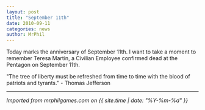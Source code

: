 ```yaml
---
layout: post
title: "September 11th"
date: 2010-09-11
categories: news
author: MrPhil
---
```


Today marks the anniversary of September 11th. I want to take a moment to remember Teresa Martin, a Civilian Employee confirmed dead at the Pentagon on September 11th.

"The tree of liberty must be refreshed from time to time with the blood of patriots and tyrants." - Thomas Jefferson

---

*Imported from mrphilgames.com on {{ site.time | date: "%Y-%m-%d" }}*